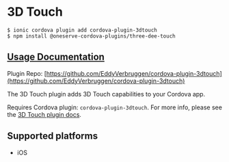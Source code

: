 # 3D Touch

```text
$ ionic cordova plugin add cordova-plugin-3dtouch
$ npm install @oneserve-cordova-plugins/three-dee-touch
```

## [Usage Documentation](https://oneserve.gitbook.io/oneserve-cordova-plugins/plugins/three-dee-touch/)

Plugin Repo: [https://github.com/EddyVerbruggen/cordova-plugin-3dtouch](https://github.com/EddyVerbruggen/cordova-plugin-3dtouch)

The 3D Touch plugin adds 3D Touch capabilities to your Cordova app.

Requires Cordova plugin: `cordova-plugin-3dtouch`. For more info, please see the [3D Touch plugin docs](https://github.com/EddyVerbruggen/cordova-plugin-3dtouch).

## Supported platforms

* iOS

